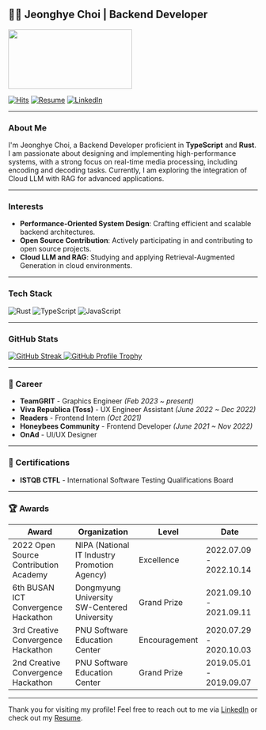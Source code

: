 ## 👩‍💻 Jeonghye Choi  | Backend Developer

<a href="https://github.com/devxb/gitanimals">
  <img src="https://render.gitanimals.org/lines/jeonghye-choi?pet-id=628220241886408107" width="250" height="120"/>
</a>

[![Hits](https://hits.seeyoufarm.com/api/count/incr/badge.svg?url=https%3A%2F%2Fgithub.com%2Fjeonghye-choi&count_bg=%23E5DBCB&title_bg=%23646464&icon=github.svg&icon_color=%23FFFFFF&title=visitors&edge_flat=false)]()
[![Resume](https://img.shields.io/badge/Resume-9EA38E?style=flat-square&logo=ReadMe&logoColor=white)](https://www.notion.so/jeonghyedev/Jeonghye-8d52b0dc4ef046da8886c6b88a3cca86)
[![LinkedIn](https://img.shields.io/badge/LinkedIn-0077b5?style=flat-square&logo=linkedin&logoColor=white&link=https://www.linkedin.com/in/taeyang-jin/)](https://www.linkedin.com/in/jeonghye-choi/)

---

### About Me

I'm Jeonghye Choi, a Backend Developer proficient in **TypeScript** and **Rust**. I am passionate about designing and implementing high-performance systems, with a strong focus on real-time media processing, including encoding and decoding tasks. Currently, I am exploring the integration of Cloud LLM with RAG for advanced applications.

---

### Interests

- **Performance-Oriented System Design**: Crafting efficient and scalable backend architectures.
- **Open Source Contribution**: Actively participating in and contributing to open source projects.
- **Cloud LLM and RAG**: Studying and applying Retrieval-Augmented Generation in cloud environments.

---

### Tech Stack

![Rust](https://img.shields.io/badge/-rust-CE422B?style=for-the-badge&logo=rust&logoColor=white)
![TypeScript](https://img.shields.io/badge/-TypeScript-3178C6?style=for-the-badge&logo=TypeScript&logoColor=white)
![JavaScript](https://img.shields.io/badge/-JavaScript-F7DF1E?style=for-the-badge&logo=JavaScript&logoColor=white)

---

### GitHub Stats

<a href="https://github.com/DenverCoder1/github-readme-streak-stats">
  <img src="http://github-readme-streak-stats.herokuapp.com/?user=jeonghye-choi&theme=react&hide_border=true&date_format=%5BY.%5Dn.j" alt="GitHub Streak"/>
</a>
<a href="https://github.com/ryo-ma/github-profile-trophy">
  <img src="https://github-profile-trophy.vercel.app/?username=jeonghye-choi&theme=onedark&row=1&no-frame=true" alt="GitHub Profile Trophy"/>
</a>

---

### 🏢 Career

- **TeamGRIT** - Graphics Engineer _(Feb 2023 ~ present)_
- **Viva Republica (Toss)** - UX Engineer Assistant _(June 2022 ~ Dec 2022)_
- **Readers** - Frontend Intern _(Oct 2021)_
- **Honeybees Community** - Frontend Developer _(June 2021 ~ Nov 2022)_
- **OnAd** - UI/UX Designer

---

### 🌟 Certifications

- **ISTQB CTFL** - International Software Testing Qualifications Board

---


### 🏆 Awards

| Award                             | Organization                             | Level      | Date                   |
|-----------------------------------|------------------------------------------|------------|------------------------|
| 2022 Open Source Contribution Academy | NIPA (National IT Industry Promotion Agency) | Excellence | 2022.07.09 - 2022.10.14 |
| 6th BUSAN ICT Convergence Hackathon | Dongmyung University SW-Centered University | Grand Prize | 2021.09.10 - 2021.09.11 |
| 3rd Creative Convergence Hackathon | PNU Software Education Center            | Encouragement | 2020.07.29 - 2020.10.03 |
| 2nd Creative Convergence Hackathon | PNU Software Education Center            | Grand Prize | 2019.05.01 - 2019.09.07 |

---

Thank you for visiting my profile! Feel free to reach out to me via [LinkedIn](https://www.linkedin.com/in/jeonghye-choi/) or check out my [Resume](https://www.notion.so/jeonghyedev/Jeonghye-8d52b0dc4ef046da8886c6b88a3cca86).

